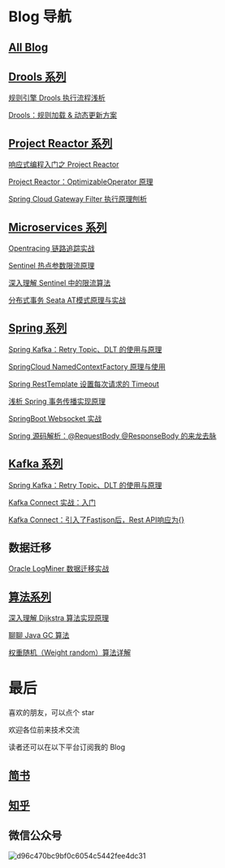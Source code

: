 # Blog 导航

## [All Blog](https://github.com/TavenYin/Blog2/labels/Blog)

## [Drools 系列](https://github.com/TavenYin/Blog2/labels/Drools)

[规则引擎 Drools 执行流程浅析](https://github.com/TavenYin/Blog2/issues/2)

[Drools：规则加载 & 动态更新方案](https://github.com/TavenYin/Blog2/issues/1)

## [Project Reactor 系列](https://github.com/TavenYin/Blog2/labels/Project%20Reactor)

[响应式编程入门之 Project Reactor](https://github.com/TavenYin/Blog2/issues/23)

[Project Reactor：OptimizableOperator 原理](https://github.com/TavenYin/Blog2/issues/24)

[Spring Cloud Gateway Filter 执行原理刨析](https://github.com/TavenYin/Blog2/issues/25)

## [Microservices 系列](https://github.com/TavenYin/Blog2/labels/Microservices)

[Opentracing 链路追踪实战](https://github.com/TavenYin/Blog2/issues/22)

[Sentinel 热点参数限流原理](https://github.com/TavenYin/Blog2/issues/20)

[深入理解 Sentinel 中的限流算法](https://github.com/TavenYin/Blog2/issues/19)

[分布式事务 Seata AT模式原理与实战](https://github.com/TavenYin/Blog2/issues/8)

## [Spring 系列](https://github.com/TavenYin/Blog2/labels/Spring)

[Spring Kafka：Retry Topic、DLT 的使用与原理](https://github.com/TavenYin/Blog2/issues/26)

[SpringCloud NamedContextFactory 原理与使用](https://github.com/TavenYin/Blog2/issues/13)

[Spring RestTemplate 设置每次请求的 Timeout](https://github.com/TavenYin/Blog2/issues/12)

[浅析 Spring 事务传播实现原理](https://github.com/TavenYin/Blog2/issues/11)

[SpringBoot Websocket 实战](https://github.com/TavenYin/Blog2/issues/10)

[Spring 源码解析：@RequestBody @ResponseBody 的来龙去脉](https://github.com/TavenYin/Blog2/issues/9)

## [Kafka 系列](https://github.com/TavenYin/Blog2/labels/Kafka)

[Spring Kafka：Retry Topic、DLT 的使用与原理](https://github.com/TavenYin/Blog2/issues/26)

[Kafka Connect 实战：入门](https://github.com/TavenYin/Blog2/issues/5)

[Kafka Connect：引入了Fastjson后，Rest API响应为{}](https://github.com/TavenYin/Blog2/issues/6)

## 数据迁移

[Oracle LogMiner 数据迁移实战](https://github.com/TavenYin/Blog2/issues/4)

## [算法系列](https://github.com/TavenYin/Blog2/labels/Algorithm)

[深入理解 Dijkstra 算法实现原理](https://github.com/TavenYin/Blog2/issues/3)

[聊聊 Java GC 算法](https://github.com/TavenYin/Blog2/issues/17)

[权重随机（Weight random）算法详解](https://github.com/TavenYin/Blog2/issues/18)

# 最后
喜欢的朋友，可以点个 star

欢迎各位前来技术交流

读者还可以在以下平台订阅我的 Blog

## [简书](https://www.jianshu.com/u/cd682de00804)

## [知乎](https://www.zhihu.com/people/yintianwen/posts)

## 微信公众号
![d96c470bc9bf0c6054c5442fee4dc31](https://user-images.githubusercontent.com/16395809/172974413-fd4ff37a-2f7b-4419-b1d1-e6bf492e2e38.jpg)


